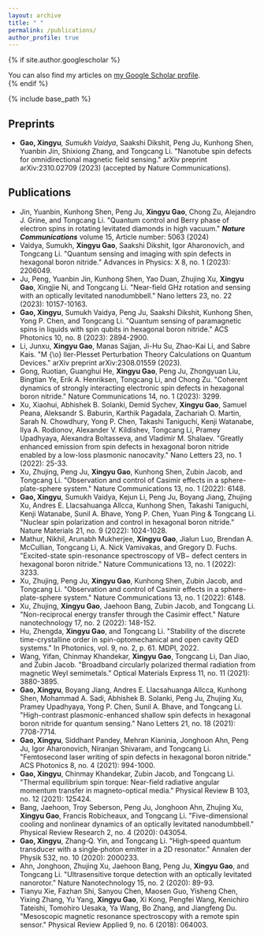 ```yaml
---
layout: archive
title: " "
permalink: /publications/
author_profile: true
---
```





{% if site.author.googlescholar %}
  <div class="wordwrap">You can also find my articles on <a href="{{site.author.googlescholar}}">my Google Scholar profile</a>.</div>
{% endif %}

{% include base_path %}

## Preprints

* __Gao, Xingyu__*, Sumukh Vaidya*, Saakshi Dikshit, Peng Ju, Kunhong Shen, Yuanbin Jin, Shixiong Zhang, and Tongcang Li. "Nanotube spin defects for omnidirectional magnetic field sensing." arXiv preprint arXiv:2310.02709 (2023) (accepted by Nature Communications).

## Publications
* Jin, Yuanbin, Kunhong Shen, Peng Ju, __Xingyu Gao__, Chong Zu, Alejandro J. Grine, and Tongcang Li. "Quantum control and Berry phase of electron spins in rotating levitated diamonds in high vacuum." ***Nature Communications*** volume 15, Article number: 5063 (2024) 
* Vaidya, Sumukh, __Xingyu Gao__, Saakshi Dikshit, Igor Aharonovich, and Tongcang Li. "Quantum sensing and imaging with spin defects in hexagonal boron nitride." Advances in Physics: X 8, no. 1 (2023): 2206049.
* Ju, Peng, Yuanbin Jin, Kunhong Shen, Yao Duan, Zhujing Xu, __Xingyu Gao__, Xingjie Ni, and Tongcang Li. "Near-field GHz rotation and sensing with an optically levitated nanodumbbell." Nano letters 23, no. 22 (2023): 10157-10163.
* __Gao, Xingyu__, Sumukh Vaidya, Peng Ju, Saakshi Dikshit, Kunhong Shen, Yong P. Chen, and Tongcang Li. "Quantum sensing of paramagnetic spins in liquids with spin qubits in hexagonal boron nitride." ACS Photonics 10, no. 8 (2023): 2894-2900.
* Li, Junxu, __Xingyu Gao__, Manas Sajjan, Ji-Hu Su, Zhao-Kai Li, and Sabre Kais. "M {\o} ller-Plesset Perturbation Theory Calculations on Quantum Devices." arXiv preprint arXiv:2308.01559 (2023).
* Gong, Ruotian, Guanghui He, __Xingyu Gao__, Peng Ju, Zhongyuan Liu, Bingtian Ye, Erik A. Henriksen, Tongcang Li, and Chong Zu. "Coherent dynamics of strongly interacting electronic spin defects in hexagonal boron nitride." Nature Communications 14, no. 1 (2023): 3299.
* Xu, Xiaohui, Abhishek B. Solanki, Demid Sychev, __Xingyu Gao__, Samuel Peana, Aleksandr S. Baburin, Karthik Pagadala, Zachariah O. Martin, Sarah N. Chowdhury, Yong P. Chen, Takashi Taniguchi, Kenji Watanabe, Ilya A. Rodionov, Alexander V. Kildishev, Tongcang Li, Pramey Upadhyaya, Alexandra Boltasseva, and Vladimir M. Shalaev. "Greatly enhanced emission from spin defects in hexagonal boron nitride enabled by a low-loss plasmonic nanocavity." Nano Letters 23, no. 1 (2022): 25-33.
* Xu, Zhujing, Peng Ju, __Xingyu Gao__, Kunhong Shen, Zubin Jacob, and Tongcang Li. "Observation and control of Casimir effects in a sphere-plate-sphere system." Nature Communications 13, no. 1 (2022): 6148.
* __Gao, Xingyu__, Sumukh Vaidya, Kejun Li, Peng Ju, Boyang Jiang, Zhujing Xu, Andres E. Llacsahuanga Allcca, Kunhong Shen, Takashi Taniguchi, Kenji Watanabe, Sunil A. Bhave, Yong P. Chen, Yuan Ping & Tongcang Li. "Nuclear spin polarization and control in hexagonal boron nitride." Nature Materials 21, no. 9 (2022): 1024-1028.
* Mathur, Nikhil, Arunabh Mukherjee, __Xingyu Gao__, Jialun Luo, Brendan A. McCullian, Tongcang Li, A. Nick Vamivakas, and Gregory D. Fuchs. "Excited-state spin-resonance spectroscopy of VB− defect centers in hexagonal boron nitride." Nature Communications 13, no. 1 (2022): 3233.
* Xu, Zhujing, Peng Ju, __Xingyu Gao__, Kunhong Shen, Zubin Jacob, and Tongcang Li. "Observation and control of Casimir effects in a sphere-plate-sphere system." Nature Communications 13, no. 1 (2022): 6148.
* Xu, Zhujing, __Xingyu Gao__, Jaehoon Bang, Zubin Jacob, and Tongcang Li. "Non-reciprocal energy transfer through the Casimir effect." Nature nanotechnology 17, no. 2 (2022): 148-152.
* Hu, Zhengda, __Xingyu Gao__, and Tongcang Li. "Stability of the discrete time-crystalline order in spin-optomechanical and open cavity QED systems." In Photonics, vol. 9, no. 2, p. 61. MDPI, 2022.
* Wang, Yifan, Chinmay Khandekar, __Xingyu Gao__, Tongcang Li, Dan Jiao, and Zubin Jacob. "Broadband circularly polarized thermal radiation from magnetic Weyl semimetals." Optical Materials Express 11, no. 11 (2021): 3880-3895.
* __Gao, Xingyu__, Boyang Jiang, Andres E. Llacsahuanga Allcca, Kunhong Shen, Mohammad A. Sadi, Abhishek B. Solanki, Peng Ju, Zhujing Xu, Pramey Upadhyaya, Yong P. Chen, Sunil A. Bhave, and Tongcang Li. "High-contrast plasmonic-enhanced shallow spin defects in hexagonal boron nitride for quantum sensing." Nano Letters 21, no. 18 (2021): 7708-7714.
* __Gao, Xingyu__, Siddhant Pandey, Mehran Kianinia, Jonghoon Ahn, Peng Ju, Igor Aharonovich, Niranjan Shivaram, and Tongcang Li. "Femtosecond laser writing of spin defects in hexagonal boron nitride." ACS Photonics 8, no. 4 (2021): 994-1000.
* __Gao, Xingyu__, Chinmay Khandekar, Zubin Jacob, and Tongcang Li. "Thermal equilibrium spin torque: Near-field radiative angular momentum transfer in magneto-optical media." Physical Review B 103, no. 12 (2021): 125424.
* Bang, Jaehoon, Troy Seberson, Peng Ju, Jonghoon Ahn, Zhujing Xu, __Xingyu Gao__, Francis Robicheaux, and Tongcang Li. "Five-dimensional cooling and nonlinear dynamics of an optically levitated nanodumbbell." Physical Review Research 2, no. 4 (2020): 043054.
* __Gao, Xingyu__, Zhang‐Q. Yin, and Tongcang Li. "High‐speed quantum transducer with a single‐photon emitter in a 2D resonator." Annalen der Physik 532, no. 10 (2020): 2000233.
* Ahn, Jonghoon, Zhujing Xu, Jaehoon Bang, Peng Ju, __Xingyu Gao__, and Tongcang Li. "Ultrasensitive torque detection with an optically levitated nanorotor." Nature Nanotechnology 15, no. 2 (2020): 89-93.
* Tianyu Xie, Fazhan Shi, Sanyou Chen, Maosen Guo, Yisheng Chen, Yixing Zhang, Yu Yang, __Xingyu Gao__, Xi Kong, Pengfei Wang, Kenichiro Tateishi, Tomohiro Uesaka, Ya Wang, Bo Zhang, and Jiangfeng Du. "Mesoscopic magnetic resonance spectroscopy with a remote spin sensor." Physical Review Applied 9, no. 6 (2018): 064003.


<!-- your comment 
{% for post in site.publications reversed %}
  {% include archive-single.html %}
{% endfor %}
--> 